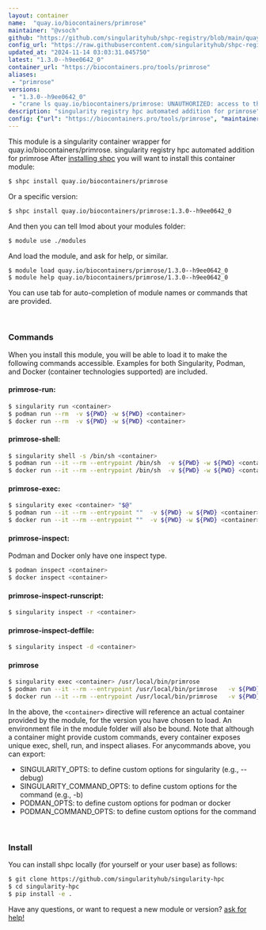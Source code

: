 ```yaml
---
layout: container
name:  "quay.io/biocontainers/primrose"
maintainer: "@vsoch"
github: "https://github.com/singularityhub/shpc-registry/blob/main/quay.io/biocontainers/primrose/container.yaml"
config_url: "https://raw.githubusercontent.com/singularityhub/shpc-registry/main/quay.io/biocontainers/primrose/container.yaml"
updated_at: "2024-11-14 03:03:31.045750"
latest: "1.3.0--h9ee0642_0"
container_url: "https://biocontainers.pro/tools/primrose"
aliases:
 - "primrose"
versions:
 - "1.3.0--h9ee0642_0"
 - "crane ls quay.io/biocontainers/primrose: UNAUTHORIZED: access to the requested resource is not authorized; map[]"
description: "singularity registry hpc automated addition for primrose"
config: {"url": "https://biocontainers.pro/tools/primrose", "maintainer": "@vsoch", "description": "singularity registry hpc automated addition for primrose", "latest": {"1.3.0--h9ee0642_0": "crane digest quay.io/biocontainers/primrose:1.3.0--h9ee0642_0: UNAUTHORIZED: access to the requested resource is not authorized; map[]"}, "tags": {"1.3.0--h9ee0642_0": "crane digest quay.io/biocontainers/primrose:1.3.0--h9ee0642_0: UNAUTHORIZED: access to the requested resource is not authorized; map[]", "crane ls quay.io/biocontainers/primrose: UNAUTHORIZED: access to the requested resource is not authorized; map[]": "crane digest quay.io/biocontainers/primrose:crane ls quay.io/biocontainers/primrose: UNAUTHORIZED: access to the requested resource is not authorized; map[]: parsing reference \"quay.io/biocontainers/primrose:crane ls quay.io/biocontainers/primrose: UNAUTHORIZED: access to the requested resource is not authorized; map[]\": could not parse reference"}, "docker": "quay.io/biocontainers/primrose", "aliases": {"primrose": "/usr/local/bin/primrose"}}
---
```


This module is a singularity container wrapper for quay.io/biocontainers/primrose.
singularity registry hpc automated addition for primrose
After [installing shpc](#install) you will want to install this container module:


```bash
$ shpc install quay.io/biocontainers/primrose
```

Or a specific version:

```bash
$ shpc install quay.io/biocontainers/primrose:1.3.0--h9ee0642_0
```

And then you can tell lmod about your modules folder:

```bash
$ module use ./modules
```

And load the module, and ask for help, or similar.

```bash
$ module load quay.io/biocontainers/primrose/1.3.0--h9ee0642_0
$ module help quay.io/biocontainers/primrose/1.3.0--h9ee0642_0
```

You can use tab for auto-completion of module names or commands that are provided.

<br>

### Commands

When you install this module, you will be able to load it to make the following commands accessible.
Examples for both Singularity, Podman, and Docker (container technologies supported) are included.

#### primrose-run:

```bash
$ singularity run <container>
$ podman run --rm  -v ${PWD} -w ${PWD} <container>
$ docker run --rm  -v ${PWD} -w ${PWD} <container>
```

#### primrose-shell:

```bash
$ singularity shell -s /bin/sh <container>
$ podman run --it --rm --entrypoint /bin/sh  -v ${PWD} -w ${PWD} <container>
$ docker run --it --rm --entrypoint /bin/sh  -v ${PWD} -w ${PWD} <container>
```

#### primrose-exec:

```bash
$ singularity exec <container> "$@"
$ podman run --it --rm --entrypoint ""  -v ${PWD} -w ${PWD} <container> "$@"
$ docker run --it --rm --entrypoint ""  -v ${PWD} -w ${PWD} <container> "$@"
```

#### primrose-inspect:

Podman and Docker only have one inspect type.

```bash
$ podman inspect <container>
$ docker inspect <container>
```

#### primrose-inspect-runscript:

```bash
$ singularity inspect -r <container>
```

#### primrose-inspect-deffile:

```bash
$ singularity inspect -d <container>
```


#### primrose

```bash
$ singularity exec <container> /usr/local/bin/primrose
$ podman run --it --rm --entrypoint /usr/local/bin/primrose   -v ${PWD} -w ${PWD} <container> -c " $@"
$ docker run --it --rm --entrypoint /usr/local/bin/primrose   -v ${PWD} -w ${PWD} <container> -c " $@"
```



In the above, the `<container>` directive will reference an actual container provided
by the module, for the version you have chosen to load. An environment file in the
module folder will also be bound. Note that although a container
might provide custom commands, every container exposes unique exec, shell, run, and
inspect aliases. For anycommands above, you can export:

 - SINGULARITY_OPTS: to define custom options for singularity (e.g., --debug)
 - SINGULARITY_COMMAND_OPTS: to define custom options for the command (e.g., -b)
 - PODMAN_OPTS: to define custom options for podman or docker
 - PODMAN_COMMAND_OPTS: to define custom options for the command

<br>

### Install

You can install shpc locally (for yourself or your user base) as follows:

```bash
$ git clone https://github.com/singularityhub/singularity-hpc
$ cd singularity-hpc
$ pip install -e .
```

Have any questions, or want to request a new module or version? [ask for help!](https://github.com/singularityhub/singularity-hpc/issues)